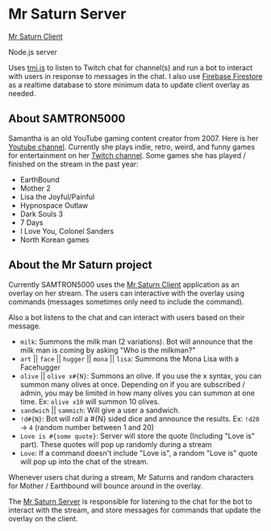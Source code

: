 # Mr Saturn Server

[Mr Saturn Client](https://github.com/m-thompson-code/mr-saturn)

Node.js server

Uses [tmi.js](https://www.tmijs.com/) to listen to Twitch chat for channel(s) and run a bot to interact with users in response to messages in the chat. I also use [Firebase Firestore](https://firebase.google.com/docs/firestore) as a realtime database to store minimum data to update client overlay as needed.

## About SAMTRON5000

Samantha is an old YouTube gaming content creator from 2007. Here is her [Youtube channel](https://www.youtube.com/user/samtron5000/videos).
Currently she plays indie, retro, weird, and funny games for entertainment on her [Twitch channel](https://www.twitch.tv/samtron5000). 
Some games she has played / finished on the stream in the past year:

- EarthBound
- Mother 2
- Lisa the Joyful/Painful
- Hypnospace Outlaw
- Dark Souls 3
- 7 Days
- I Love You, Colonel Sanders
- North Korean games



## About the Mr Saturn project

Currently SAMTRON5000 uses the [Mr Saturn Client](https://github.com/m-thompson-code/mr-saturn) application as an overlay on her stream. The users can interactive with the overlay using commands (messages sometimes only need to include the command).

Also a bot listens to the chat and can interact with users based on their message. 

- `milk`: Summons the milk man (2 variations). Bot will announce that the milk man is coming by asking "Who is the milkman?"
- `art` || `face` || `hugger` || `mona` || `lisa`: Summons the Mona Lisa with a Facehugger
- `olive` || `olive x#{N}`: Summons an olive. If you use the x syntax, you can summon many olives at once. Depending on if you are subscribed / admin, you may be limited in how many olives you can summon at one time. Ex: `olive x10` will summon 10 olives.
- `sandwich` || `sammich`: Will give a user a sandwich.
- `!d#{N}`: Bot will roll a #{N} sided dice and announce the results. Ex: `!d20` -> `4` (random number between 1 and 20)
- `Love is #{some quote}`: Server will store the quote (Including "Love is" part). These quotes will pop up randomly during a stream
- `Love`: If a command doesn't include "Love is", a random "Love is" quote will pop up into the chat of the stream.

Whenever users chat during a stream, Mr Saturns and random characters for Mother / Earthbound will bounce around in the overlay.

The [Mr Saturn Server](https://github.com/m-thompson-code/mr-saturn-server) is responsible for listening to the chat for the bot to interact with the stream, and store messages for commands that update the overlay on the client.


